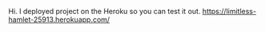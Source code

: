 Hi.
I deployed project on the Heroku so you can test it out.
https://limitless-hamlet-25913.herokuapp.com/
